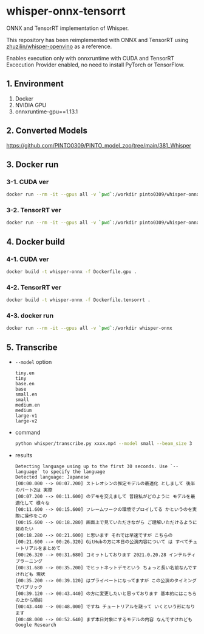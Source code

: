 # whisper-onnx-tensorrt
ONNX and TensorRT implementation of Whisper.

This repository has been reimplemented with ONNX and TensorRT using [zhuzilin/whisper-openvino](https://github.com/zhuzilin/whisper-openvino) as a reference.

Enables execution only with onnxruntime with CUDA and TensorRT Excecution Provider enabled, no need to install PyTorch or TensorFlow.

## 1. Environment
1. Docker
2. NVIDIA GPU
3. onnxruntime-gpu==1.13.1

## 2. Converted Models
https://github.com/PINTO0309/PINTO_model_zoo/tree/main/381_Whisper

## 3. Docker run
### 3-1. CUDA ver
```bash
docker run --rm -it --gpus all -v `pwd`:/workdir pinto0309/whisper-onnx-cuda
```
### 3-2. TensorRT ver
```bash
docker run --rm -it --gpus all -v `pwd`:/workdir pinto0309/whisper-onnx-tensorrt
```

## 4. Docker build
### 4-1. CUDA ver
```bash
docker build -t whisper-onnx -f Dockerfile.gpu .
```
### 4-2. TensorRT ver
```bash
docker build -t whisper-onnx -f Dockerfile.tensorrt .
```
### 4-3. docker run
```bash
docker run --rm -it --gpus all -v `pwd`:/workdir whisper-onnx
```

## 5. Transcribe
- `--model` option
    ```
    tiny.en
    tiny
    base.en
    base
    small.en
    small
    medium.en
    medium
    large-v1
    large-v2
    ```
- command
    ```bash
    python whisper/transcribe.py xxxx.mp4 --model small --beam_size 3
    ```
- results
    ```
    Detecting language using up to the first 30 seconds. Use `--language` to specify the language
    Detected language: Japanese
    [00:00.000 --> 00:07.200] ストレオシンの推定モデルの最適化 としまして 後半のパート2は 実際
    [00:07.200 --> 00:11.600] のデモを交えまして 普段私がどのように モデルを最適化して 様々な
    [00:11.600 --> 00:15.600] フレームワークの環境でプロイしてる かというのを実際に操作をこの
    [00:15.600 --> 00:18.280] 画面上で見ていただきながら ご理解いただけるように努めたい
    [00:18.280 --> 00:21.600] と思います それでは早速ですが こちらの
    [00:21.600 --> 00:26.320] GitHubの方に本日の公演内容について は すべてチュートリアルをまとめて
    [00:26.320 --> 00:31.680] コミットしております 2021.0.20.28 インテルティブラーニング
    [00:31.680 --> 00:35.200] でヒットネットデモという ちょっと長い名前なんですけれども 現状
    [00:35.200 --> 00:39.120] はプライベートになってますが この公演のタイミングでパブリック
    [00:39.120 --> 00:43.440] の方に変更したいと思っております 基本的にはこちらの上から順前
    [00:43.440 --> 00:48.000] ですね チュートリアルを謎って いくという形になります
    [00:48.000 --> 00:52.640] まず本日対象にするモデルの内容 なんですけれども Google Research
    ```
